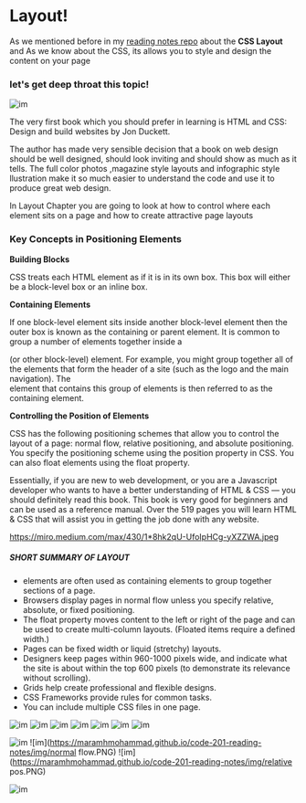 # Layout! 

 
As we mentioned before in my [reading notes repo](https://github.com/MaramhMohammad/code-201-reading-notes/blob/main/class-04.md) about the **CSS Layout** and As we know about the CSS,
its allows you to style and design the content on your page 

### let's get deep throat this topic!

![im](https://maramhmohammad.github.io/code-201-reading-notes/img/layout.PNG)


The very first book which you should prefer in learning is HTML and CSS: Design and build websites by Jon Duckett.


The author has made very sensible decision that a book on web design should be well designed, should look inviting and should show as much as it tells. The full color photos
,magazine style layouts and infographic style llustration make it so much easier to understand the code and use it to produce great web design.


In Layout Chapter you are going to look at how to control where each element sits on a page and how to create attractive page layouts

### Key Concepts in Positioning Elements

**Building Blocks**

CSS treats each HTML element as if it is in its own box. This box will either be a block-level box or an inline box.

**Containing Elements**

If one block-level element sits inside another block-level element then the outer box is known as the containing or parent element.
It is common to group a number of elements together inside a <div> (or other block-level) element. For example, you might group together all of the elements that form the header of a site (such as the logo and
the main navigation). The <div> element that contains this group of elements is then referred to as the containing element.


**Controlling the Position of Elements**

CSS has the following positioning schemes that allow you to control the layout of a page: normal flow, relative positioning, and absolute positioning. You specify the positioning scheme using the position
property in CSS. You can also float elements using the float property.




Essentially, if you are new to web development, or you are a Javascript developer who wants to have a better understanding of HTML & CSS — you should definitely read this book. 
This book is very good for beginners and can be used as a reference manual.
Over the 519 pages you will learn HTML & CSS that will assist you in getting the job done with any website.

https://miro.medium.com/max/430/1*8hk2qU-UfoIpHCg-yXZZWA.jpeg

##### SHORT SUMMARY OF LAYOUT 

- <div> elements are often used as containing elements to group together sections of a page.
- Browsers display pages in normal flow unless you specify relative, absolute, or fixed positioning.
- The float property moves content to the left or right of the page and can be used to create multi-column layouts. (Floated items require a defined width.)
- Pages can be fixed width or liquid (stretchy) layouts.
- Designers keep pages within 960-1000 pixels wide, and indicate what the site is about within the top 600 pixels (to demonstrate its relevance without scrolling).
- Grids help create professional and flexible designs.
- CSS Frameworks provide rules for common tasks.
- You can include multiple CSS files in one page.


![im](https://maramhmohammad.github.io/code-201-reading-notes/img/Capture.PNG)
![im](https://maramhmohammad.github.io/code-201-reading-notes/img/ab.PNG)
![im](https://maramhmohammad.github.io/code-201-reading-notes/img/Capture1.PNG)
![im](https://maramhmohammad.github.io/code-201-reading-notes/img/css.PNG)
![im](https://maramhmohammad.github.io/code-201-reading-notes/img/example.PNG)
![im](https://maramhmohammad.github.io/code-201-reading-notes/img/fixd.PNG)
![im](https://maramhmohammad.github.io/code-201-reading-notes/img/html.PNG)


![im](https://maramhmohammad.github.io/code-201-reading-notes/img/liqid.PNG)
![im](https://maramhmohammad.github.io/code-201-reading-notes/img/normal flow.PNG)
![im](https://maramhmohammad.github.io/code-201-reading-notes/img/relative pos.PNG)


![im](https://maramhmohammad.github.io/code-201-reading-notes/img/rslt.PNG)

